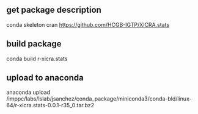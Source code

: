 ## get package description
conda skeleton cran https://github.com/HCGB-IGTP/XICRA.stats

## build package
conda build r-xicra.stats

## upload to anaconda
anaconda upload /imppc/labs/lslab/jsanchez/conda_package/miniconda3/conda-bld/linux-64/r-xicra.stats-0.0.1-r35_0.tar.bz2
